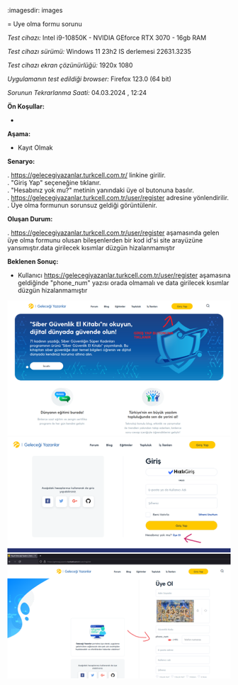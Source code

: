 :imagesdir: images

=  Uye olma formu sorunu

*Test cihazı:* Intel i9-10850K - NVIDIA GEforce RTX 3070 - 16gb RAM

*Test cihazı sürümü:* Windows 11 23h2 IS derlemesi 22631.3235

*Test cihazı ekran çözünürlüğü:* 1920x 1080

*Uygulamanın test edildiği browser:* Firefox 123.0 (64 bit)

*Sorunun Tekrarlanma Saati:* 04.03.2024 , 12:24

**Ön Koşullar:**

-

**Aşama:**

- Kayıt Olmak

**Senaryo:**

. https://gelecegiyazanlar.turkcell.com.tr/ linkine girilir.<br>
. "Giriş Yap" seçeneğine tıklanır.<br>
. "Hesabınız yok mu?" metinin yanındaki üye ol butonuna basılır.<br>
. https://gelecegiyazanlar.turkcell.com.tr/user/register adresine yönlendirilir.<br>
. Üye olma formunun sorunsuz geldiği görüntülenir.<br>


**Oluşan Durum:**

. https://gelecegiyazanlar.turkcell.com.tr/user/register aşamasında gelen üye olma formunu olusan bileşenlerden bir kod id'si site arayüzüne yansımıştır.data girilecek kısımlar düzgün hizalanmamıştır


**Beklenen Sonuç:**

- Kullanıcı https://gelecegiyazanlar.turkcell.com.tr/user/register aşamasına geldiğinde "phone_num" yazısı orada olmamalı ve data girilecek kısımlar düzgün hizalanmamıştır

![](images/anasayfa.png)
![](images/uye-ol-butonu.png)
![](images/kaydolma-sorunu.png)

